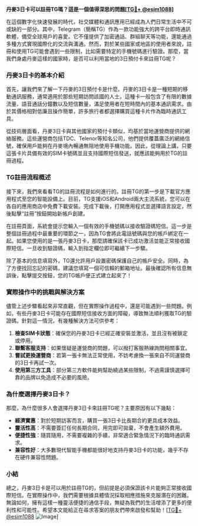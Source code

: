 **丹麥3日卡可以註冊TG嗎？這是一個值得深思的問題[[TG💪+ @esim1088](https://t.me/s/esim1088)]**

在這個數字化快速發展的時代，社交媒體和通訊應用已經成為人們日常生活中不可或缺的一部分。其中，Telegram（簡稱TG）作為一款功能強大的跨平台即時通訊軟體，備受全球用戶的喜愛。它不僅提供了加密通話、群組聊天等功能，還能通過多種方式實現國際化的交流與溝通。然而，對於某些國家或地區的使用者來說，註冊和使用TG可能會遇到一些限制，比如需要特定的手機號碼進行驗證。那麼，當我們身處丹麥這樣的國家時，是否可以利用當地的3日預付卡來註冊TG呢？

### 丹麥3日卡的基本介紹

首先，讓我們來了解一下丹麥的3日預付卡是什麼。丹麥的3日卡是一種短期的移動通訊服務，通常適用於那些短期訪問該國的人士。這種卡一般包含了有限的數據流量、語音通話分鐘數以及短信數量，滿足使用者在短時間內的基本通訊需求。由於其價格相對低廉且操作簡單，許多旅行者都選擇購買這種卡片作為臨時通訊工具。

從技術層面看，丹麥3日卡與其他國家的預付卡類似，均基於當地運營商提供的網絡服務。這些運營商包括TDC、Telenor等知名公司，他們提供覆蓋廣泛的網絡信號，確保用戶能夠在丹麥境內暢通無阻地使用手機功能。因此，從理論上講，只要這張卡片具備有效的SIM卡號碼並且支持國際短信發送，就應該能夠用於TG的註冊過程。

### TG註冊流程概述

接下來，我們來看看TG的註冊流程是如何進行的。註冊TG的第一步是下載官方應用程式至您的智能設備上。目前，TG支援iOS和Android兩大主流系統，您可以在各自的應用商店中免費下載安裝。完成下載後，打開應用程式並選擇語言設定，然後點擊“註冊”按鈕開始新帳戶創建。

在註冊頁面，系統會提示您輸入一個有效的手機號碼以接收驗證碼短信。這一步是整個註冊過程中最重要的環節之一，因為TG會將此電話號碼與您的帳戶綁定在一起。如果您使用的是一張丹麥3日卡，那麼請確保該卡已成功激活並能正常接收國際短信。一旦收到驗證碼，輸入到指定欄位即可繼續下一步驟。

除了基本的信息填寫外，TG還允許用戶設置密碼保護自己的帳戶安全。同時，為了方便找回忘記的密碼，建議您填寫一個可信賴的郵箱地址。最後確認所有信息無誤後，點擊提交按鈕，您的TG帳戶便正式建立起來了！

### 實際操作中的挑戰與解決方案

儘管上述步驟看起來非常直觀，但在實際操作過程中，還是可能遇到一些問題。例如，有些丹麥3日卡可能存在國際短信接收方面的障礙，導致無法順利獲取TG的驗證碼。針對這一情況，有幾種解決方法可供參考：

1. **檢查SIM卡狀態**：確保您的丹麥3日卡已經正確安裝並激活，並且沒有被鎖定或停用。
2. **聯繫客服支持**：如果懷疑是運營商的問題，可以撥打客服熱線詢問相關事宜。
3. **嘗試更換運營商**：若第一張卡無法正常使用，不妨考慮換一張來自不同運營商的3日卡再試一次。
4. **使用第三方工具**：部分第三方軟件能夠幫助繞過某些限制，不過需謹慎選擇可靠的品牌以免造成不必要的風險。

### 為什麼選擇丹麥3日卡？

那麼，為什麼很多人會選擇丹麥3日卡來註冊TG呢？主要原因有以下幾點：

- **經濟實惠**：對於短期訪客而言，購買一張3日卡比長期合約更具成本效益。
- **靈活性高**：不需要簽訂任何長期合同，用完即可拋棄，不會產生額外費用。
- **便捷性強**：隨買隨用，不需要複雜的手續，非常適合緊急情況下的臨時通訊需求。
- **兼容性好**：大多數現代智能手機都能很好地支持丹麥3日卡的功能，幾乎不存在硬件兼容性問題。

### 小結

總之，丹麥3日卡是可以用於註冊TG的，但前提是必須保證該卡片能夠正常接收國際短信。在實際操作中，我們需要根據具體情況採取相應措施來克服潛在的困難。無論如何，擁有這樣一種靈活便捷的通信手段，無疑為我們的生活增添了更多的便利性和可能性。希望本文能給正在尋求答案的朋友們帶來啟發和幫助！[[TG💪+ @esim1088](https://t.me/s/esim1088) ![Image](https://i.postimg.cc/4NQfJmqS/Snipaste-2025-05-13-00-14-12.png)]